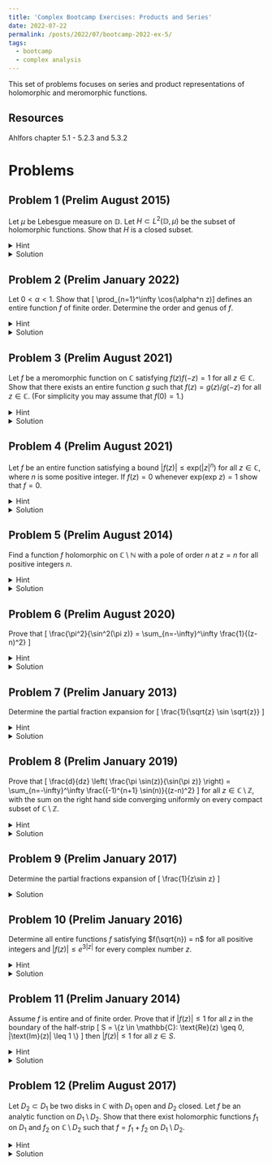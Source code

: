 ```yaml
---
title: 'Complex Bootcamp Exercises: Products and Series'
date: 2022-07-22
permalink: /posts/2022/07/bootcamp-2022-ex-5/
tags:
  - bootcamp
  - complex analysis
---
```


This set of problems focuses on series and product representations of holomorphic and meromorphic functions. 

Resources
------
Ahlfors chapter 5.1 - 5.2.3 and 5.3.2

Problems
======



Problem 1 (Prelim August 2015)
-----
Let $\mu$ be Lebesgue measure on $\mathbb{D}$. Let $H \subset L^2(\mathbb{D},\mu)$ be the subset of holomorphic functions. 
Show that $H$ is a closed subset.
<details>
	<summary>Hint</summary>
	Show that for every compact subset $K \subset \mathbb{D}$ there exists a constant $C_K > 0$ depending only on $K$ such that $$ \sup_{z\in K} |f(z)| \leq C_k \lVert f|_K \rVert_{L^2}.$$
	We can relate the value of $f$ at a point to its integral via the mean value property. 
</details>
<details>
	<summary>Solution</summary>
	Following the hint, let $K\subset\mathbb{D}$ be compact. 
	Then we can select $r > 0$ such that $d(K,\mathbb{D}\setminus K) > r.$ 
	For $z\in \mathbb{K}$ we can then obtain the following bound by the mean value property
	$$ |f(z)|^2 \leq \frac{1}{\pi r^2} \int_{B_z(r)} |f(\xi)|^2 \,d\xi $$
	which gives us $\sup_{z\in K} |f(z)| \leq C_k \lVert f \rVert_{L^2(\mathbb{D})}$. 
	<it>Note that this is weaker than the statement in the hint, since we are taking the $L^2$ norm over all of the disk rather than just on $K$. Nonetheless, this suffices to show closure of $H$. </it>
	<br>
	Now that we have this bound, take a sequence of functions $\{f_n\}_{n=1}^\infty \subset H$ convering in $L^2$ to $f$. 
	Note that from the bound this sequence is Cauchy sequence with respect to the uniform norm, hence they converge uniformly to a continuous function. 
	By uniqueness of limits in $L^2$, it follows that this continuous limit is equal to $f$ almost everywhere so we can take it to be our representative of $f$. 
	Now, we see $\sup_{z\in K}|f_n(z)-f(z)| \to 0$ on all compact sets, so by Weierstrass' theorem we see that $f$ is holomorphic.
</details>

Problem 2 (Prelim January 2022)
------
Let $0 < \alpha < 1$. Show that \[ \prod_{n=1}^\infty \cos(\alpha^n z)\] defines an entire function $f$ of finite order. Determine the order and genus of $f$. 
<details>
	<summary>Hint</summary>
	It may be difficulty to directly compute the order, but recall that Hadamard's theorem states that if $f$ has genus $h$ and order $\lambda$ then $h \leq \lambda \leq h + 1$. 
</details>
<details>
	<summary>Solution</summary>
	To see that this product defines an entire function we will show that it converges uniformly on compact sets. 
	Given a compact set $K\subset \mathbb{C}$ we note that it is bounded in modulus by some $M > 0$. 
	Additionally, uniform convergence of the product is the same as uniform convergence of the logarithm of absolute values, so now we consider 
	$$ \begin{align*}
		\sum_{n=1}^\infty \log|\cos(\alpha^n z)| &= \sum_{n=1}^\infty \log(1 - (1 - |\cos(\alpha^n z)|) ) \\
		&\leq \sum_{n=1}^\infty 1 - |\cos(\alpha^n z)|
	\end{align*} $$
	Note that if we expand the $\cos(\alpha^n z)$ terms as Taylor expansion each summand is then $ \alpha^{2n}|z|^2/2 + O(\alpha^{3n} |z|^4)$ showing that this sum can be termwise bounded by $$ C\sum_{n=1}^\infty |\alpha^{n} z |^2 = M^2 \sum_{n=1}^\infty \alpha^n $$ for $n$ sufficiently large.
	Since $0 < \alpha < 1$ we see that this sum converges, so by the $M$-test the original product converges uniformly on the compact set $K$. 
	<br>
	To determine the genus of this product we note that its roots are the set 
	$$ R = \left\{ \left(\frac{\pi}{2} + \pi k\right) \alpha^{-n} : n \in \mathbb{N}, k\in \mathbb{Z} \right\} $$
	and taking the sum
	$$ \sum_{r\in R} \frac{1}{r^{h+1}} = \sum_{n = 1}^\infty \alpha^{n(h+1)} \sum_{k \in \mathbb{Z}} \frac{1}{\left|\frac{\pi}{2} + \pi k\right|^{h+1} } $$
	we note that the $k$ sum is a $p$ series with $p = h+1$, hence this forces $h \geq 1$, and if this is the case the $n$ series is a multiple of a convergent geometric series as $0 < \alpha < 1$, showing $h = 1$. 
	<br>
	Finally, to compute the order we simply note that $\cos(z)$ is of order $1$ and hence 
	$$ \prod_{n=1}^\infty |\cos(\alpha^n z)| \leq C\prod_{n=1}^\infty e^{\alpha^n |z|} = Ce^{|z| \sum_{n=1}^\infty \alpha^n}$$
	hence the order of our product is $\leq 1$. 
	From here, we note that by Hadamard's theorem $1 = h \leq \lambda \leq 1$ allowing us to arrive at an order of $\lambda = 1$. 
</details>


Problem 3 (Prelim August 2021)
------
Let $f$ be a meromorphic function on $\mathbb{C}$ satisfying $f(z)f(-z) = 1$ for all $z\in \mathbb{C}$. 
Show that there exists an entire function $g$ such that $f(z) = g(z)/g(-z)$ for all $z\in \mathbb{C}$. 
(For simplicity you may assume that $f(0) = 1$.)
<details>
	<summary>Hint</summary>
	Note that we do not necessarily have that $f$ is rational (for instance, we could have $f(z) = e^z$.) 
	However, all meromorphic functions are quotients of two entire functions. Write their canonical products.
</details>
<details>
	<summary>Solution</summary>
	Choosing entire functions $p,q$ such that $f = p/q$ we note by our equality that a zero $f$ at $z$ corresponds to a pole of equal order at $-z$ and vice versa. 
	Hence, if $\{z_i\}_{i=1}^N$ are the roots of $p$ then $\{-z_i\}_{i=1}^N$ are the roots of $q$ ($0 \leq N \leq \infty$.) 
	This gives the canonical products 
	$$ \begin{align*} 
		p(z) &= e^{g_1(z)} \prod_{i=1}^N \left(1-\frac{z}{z_i} \right) e^{p_i(z/z_i)} \\
		q(z) &= e^{g_2(z)} \prod_{i=1}^N \left(1+\frac{z}{z_i} \right) e^{p_i(-z/z_i)} \\
	\end{align*} $$
	where $g_1,g_2$ are entire functions without $0$ in their image. 
	Computing the product in the hypothesis we find 
	$$1 = f(z)f(-z) = \frac{e^{g_1(z)}e^{g_1(-z)}}{e^{g_2(z)}e^{g_2(-z)}} $$
	and taking the complex logarithm we find we must have 
	$$ (g_1(z) + g_1(-z)) - (g_2(z) + g_2(-z)) = 2\pi i n$$ for some $n\in \mathbb{Z}$. 
	from here we can define 
	$$g(z) = e^{[g_1(z) - g_2(z)]/2} \prod_{i=1}^N \left(1-\frac{z}{z_i} \right) e^{p_i(z/z_i)}$$
	and we see that 
	$$ \begin{align*} \frac{g(z)}{g(-z)} &=  e^{[g_1(z) - g_2(z)]/2 - [g_1(-z) - g_2(-z)]/2} \prod_{i=1}^N \left(1-\frac{z}{z_i} \right)\left(1 + \frac{z}{z_i} e^{p_i(z/z_i) + p_i(-z/z_i)}\right) \\
	&= e^{[g_1(z) - g_2(z)]/2 + [g_1(z) - g_2(z)]/2 + \pi i n} \prod_{i=1}^N \left(1-\frac{z}{z_i} \right)\left(1 + \frac{z}{z_i} e^{p_i(z/z_i) + p_i(-z/z_i)}\right) \\
	&= \pm f(z)
	\end{align*} $$
	Finally, we note that since $f(0) = 1$ that $g_1(0) - g_2(0) = 2\pi i k$ for some $k \in \mathbb{Z}$, and it follows immediately that $n = 2k$, and hence $g(z)/g(-z) = +f(z)$ as desired. 

</details>


Problem 4 (Prelim August 2021)
------
Let $f$ be an entire function satisfying a bound $|f(z)| \leq \text{exp}(|z|^n)$ for all $z\in \mathbb{C}$, where $n$ is some positive integer. 
If $f(z) = 0$ whenever $\text{exp}(\text{exp }z) = 1$ show that $f = 0$. 
<details>
	<summary>Hint</summary>
	We have enough information to compute $f$'s order and genus.
</details>
<details>
	<summary>Solution</summary>
	We see that $f$'s order $\lambda \leq n$. 
	Additionally, $\text{exp}(z) = 1$ for all $z = 0 + 2\pi i j$, $j\in \mathbb{Z}$ and the preimages of these over $\text{exp}$ is the set 
	$$ \left\{ \log(2\pi |j|) + \left(\frac{\pi}{2} + 2\pi k\right) i : j,k \in \mathbb{Z}  \right\}$$
	since these are roots of $f$ we see $f$'s genus must be bounded below by the smallest integer $h$ such that 
	$$ \sum_{j,k\in \mathbb{Z}} \frac{1}{\sqrt{\log(2\pi j)^2 + 4 \pi^2 k^2 + \pi^2/4+2\pi^2k}^{h+1}} < \infty $$
	and clearly the $\log$ term can cause some issues with convergence. 
	To focus on this, note that the sum is bounded below by the sum of terms with $k = 0$, $j \geq 2$. 
	Over this interval the above sum behaves similarly to
	$$ \sum_{n=2}^\infty \frac{1}{\log(j)^{h+1}} \geq \int_{2}^\infty \frac{1}{\log(x)^{h+1}} = \int_{\log 2}^\infty \frac{e^u}{u^{h+1}} = \infty $$
	hence the genus of $f$ is not finite. 
	This would contradict Hadamard's theorem if $f$ were non-constant, hence $f \equiv 0$. 
</details>

Problem 5 (Prelim August 2014)
------
Find a function $f$ holomorphic on $\mathbb{C} \setminus \mathbb{N}$ with a pole of order $n$ at $z = n$ for all positive integers $n$. 
<details>
	<summary>Hint</summary>
	Find a canonical product corresponding to the zeros of $1/f$. 
</details>
<details>
	<summary>Solution</summary>
	Calculating the genus of a function with a zero of order $n$ at every positive integer $n$ we find
	$$ \sum_{n=1}^\infty \frac{n}{n^{h+1}} = \sum_{n=1}^\infty \frac{1}{n^h}$$
	and by $p$ test we see it is of genus $2$. 
	The general form of a function of genus 2 is 
	$$ g(z) = Ce^{\alpha z}\prod_{n = 1}^\infty \left(1-\frac{z}{z_i}\right)e^{z/z_i}$$
	and in our case we can let
	$$ g(z) = \prod_{n=1}^\infty \left[\left(1-\frac{z}{n}\right) e^{z/n}\right]^n $$
	be our function with prescribed roots of order $n$ at $n\in \mathbb{N}$. 
	We can then take $f = 1/g$. 
</details>

Problem 6 (Prelim August 2020)
------
Prove that \[ \frac{\pi^2}{\sin^2(\pi z)} = \sum_{n=-\infty}^\infty \frac{1}{(z-n)^2} \]
<details>
	<summary>Hint</summary>
	Apply Mittag-Leffler, try to bound the resulting entire function on a single strip $0 \leq \text{Re}(z) \leq 2\pi$.
</details>
<details>
	<summary>Solution</summary>
	We see that there is a pole of order two at every $z \in \mathbb{Z}$. 
	We will first compute the singular part of the function at $z = 0$. 
	At this point, note that its reciprocal $\sin^2(\pi z)/\pi^2$ has a double root and second derivative 1 at $z = 0$, hence the singular part at $z = 0$ is
	$$ \frac{1}{z^2} $$
	and due to our function being a $1$-periodic function the singular part at $z =n$ must be 
	$$ \frac{1}{(z-n)^2}.$$
	Next note that on any compact subset $K\subset \mathbb{C}\setminus \mathbb{Z}$ we have a uniform bound $|z| < M$. 
	Then for $|n| > M$ we find 
	$$ \frac{1}{|z-n|^2} \leq \frac{1}{(M - |n|)^2}$$
	which converges by $p$-test. 
	The M-test establishes uniform convergence on $K$ and now
	Mittag-Leffler guarantees the existence of an entire function $g$ such that 
	$$ \frac{\pi^2}{\sin^2(\pi z)} = g(z) + \sum_{n=-\infty}^\infty \frac{1}{(z-n)^2}.$$
	Note that both the left hand side and the sum of singular parts is $1$-periodic, hence so is $g$. 
	Taking the limit as $\text{Im }z \to \infty$ we see $\sin^2(\pi z), \sum (z-n)^{-2} \to 0$.
	This establishes that that we can bound $g$ on the sytip $0 \leq \text{Re}(z) \leq 1$ which then by periodicity establishes a bound on all of $\mathbb{C}$. 
	This then forces $g$ to be constant by Liouville's theorem, and since the limits as $z\to \infty$ are both zero we see that $g \equiv 0$. 
</details>


Problem 7 (Prelim January 2013)
------
Determine the partial fraction expansion for \[ \frac{1}{\sqrt{z} \sin \sqrt{z}} \]
<details>
	<summary>Hint</summary>
	While the appearance of the square root makes it seem like you must work with branches, consider the degree of terms in the Taylor series expansion of $w\sin w$. Does it matter which branch is chosen?
</details>
<details>
	<summary>Solution</summary>
	As mentioned in the hint, the map $w\mapsto w\sin w$ has a Taylor expansion of only even powers of $z,$ so we can just imagine the square root halving these powers. 

	<br>

	To begin, let us expand in terms of $w= \sqrt{z}$. 
	At $w = 0$ we have a pole of order $2$ and the second derivative of $(w\sin w)''|_{w = 0} = 1$ so we have singular part 
	$$ \frac{1}{w^2}. $$
	The remaining poles at $w = n \in \pi\mathbb{Z} \setminus \{0\}$ are simple and computing their residue we find the singular part at $w = \pi n$ is
	$$ \begin{align*} \text{res}_{w = \pi n}(f) &= \lim_{w \to \pi n} (w-\pi n) \frac{1}{w\sin w} \\&= \lim_{w\to \pi n} \frac{1}{\sin w + w\cos w} = \frac{(-1)^n}{\pi n} \end{align*}$$ 
	giving us the singular part $$\frac{(-1)^n}{\pi n (w-\pi n)}.$$
	Now finally, note that if we pair the singularities at $w = \pm n \ne 0$ together we find their singular parts sum to 
	$$\frac{(-1)^n}{\pi n (w-\pi n)} + \frac{(-1)^n}{-\pi n (w+\pi n)} = (-1)^n \frac{2}{w^2 - (n\pi)^2}$$
	which allows us to write our Mittag-Leffler expansion without "fudge terms", as the above sum is uniformly convergent on compact sets. 
	Our expansion is now
	$$f(w) = g(w) + \frac{1}{w^2} + \sum_{n=1}^\infty (-1)^n \frac{2}{w^2 - (n\pi)^2}$$
	Where $g$ is entire.
	Letting $\text{Im }w \to \pm \infty$ we see that $g(w) \to 0$ (in fact, we can see that the maximum of $|g|$ in the region $\text{Im } w > r > 0$ is attained at $g(ir)$.)
	Letting $r \to 0$ and noting that $g$ is even so the same is true on the lower half plane we find $|g(w)| \leq |g(0)|$ for all $w\in \mathbb{C}$. 
	By Liouville's theorem we find $g \equiv 0$ and that our expansion is
	$$ \frac{1}{\sqrt{z} \sin \sqrt{z}} = \frac{1}{z} + \sum_{n=1}^\infty (-1)^n \frac{2}{z - (n\pi)^2}. $$

</details>


Problem 8 (Prelim January 2019)
------
Prove that \[ \frac{d}{dz} \left( \frac{\pi \sin(z)}{\sin(\pi z)} \right) = \sum_{n=-\infty}^\infty \frac{(-1)^{n+1} \sin(n)}{(z-n)^2} \]
for all $z\in \mathbb{C}\setminus \mathbb{Z}$, with the sum on the right hand side converging uniformly on every compact subset of $\mathbb{C}\setminus \mathbb{Z}$. 
<details>
	<summary>Hint</summary>
	Apply Mittag-Leffler before differentiating. For the resulting entire function consider its behavior as $\text{Im}(z) \to \pm \infty$. 
</details>
<details>
	<summary>Solution</summary>
	We see that there is a simple pole at every $z \in \mathbb{Z} \setminus \{0\}$ and a removable singularity at $z = 0$. 
	At $z = n\in \mathbb{Z}\setminus \{0\}$ we calculate the residue as
	$$\text{res}_{z = n}(f) = \lim_{z\to n} (z-n)\frac{\pi \sin(z)}{\sin(\pi z)} = \frac{\pi \sin(n)}{\pi \cos(\pi n)} = (-1)^n \sin(n). $$
	Next, we note that 
	$$ \sum_{n=-\infty}^\infty (-1)^n \left(\frac{\sin(n)}{z-n} + \frac{\sin(n)}{n}\right) =  \sum_{n=-\infty}^\infty (-1)^n \frac{z\sin(n)}{n(z-n)}$$
	which can be bounded by $\sum 1/n^2$ on compact sets. 
	Hence by Mittag-Leffler there is an entire function $g$ such that 
	$$ \frac{\pi \sin(z)}{\sin(\pi z)} = g(z) + \sum_{n=-\infty}^\infty (-1)^n \left(\frac{\sin(n)}{z-n} + \frac{\sin(n)}{n}\right). $$
	Now we note that $g$ has the property that $g(z) \to 0$ as $\text{Im }z \to \pm \infty$. 
	Since $g$ is bounded away from the real line it is constant, and as a result $g' \equiv 0$.
	Differentiating the expansion of $f$ then yields the desired series. 
</details>


Problem 9 (Prelim January 2017)
------
Determine the partial fractions expansion of \[ \frac{1}{z\sin z} \]
<details>
	<summary>Solution</summary>
	As shown in problem 7,
	$$\frac{1}{z\sin z} = \frac{1}{z^2} + \sum_{n=1}^\infty (-1)^n \frac{2}{z^2 - (n\pi)^2}$$
</details>

Problem 10 (Prelim January 2016)
------
Determine all entire functions $f$ satisfying $f(\sqrt{n}) = n$ for all positive integers and $|f(z)| \leq e^{3|z|}$ for every complex number $z$. 
<details>
	<summary>Hint</summary>
	From our problem statement we can find the order of $z\mapsto f(z) - z^2$. 
</details>
<details>
	<summary>Solution</summary>
	Clearly $|f(z) - z^2| \leq Ce^{3|z|}$ for some $C > 1$ hence $f(z) - z^2$ is of order $1$. 
	The solutions of $f(z) = z^2$ includes $\sqrt{n}$ for all $n \in \mathbb{N}$, hence the genus is bounded below by the smallest integer $h$ such that the series
	$$ \sum_{n = 1}^\infty \frac{1}{\sqrt{n}^{h+1}} $$
	converges. 
	By the $p$-test we must have $(h+1)/2 > 1$ hence $h = 2$ is the smallest integer giving convergence. 
	It follows that $f(z) -z^2 \equiv 0$, for if not we will have $\lambda < h$ violating Hadamard's theorem. 
</details>

Problem 11 (Prelim January 2014)
------
Assume $f$ is entire and of finite order. Prove that if $|f(z)| \leq 1$ for all $z$ in the boundary of the half-strip \[ S = \\{z \in \mathbb{C}: \text{Re}(z) \geq 0, |\text{Im}(z)| \leq 1 \\} \] then $|f(z)| \leq 1$ for all $z\in S$. 
<details>
	<summary>Hint</summary>
	Consider the collection on functions $f(z)e^{-\epsilon z^n}$ for an appropriate choice of $n$ and $\epsilon > 0$. 
</details>
<details>
	<summary>Solution</summary>
	$f$ being of order $\lambda$ implies that for all $\alpha > \lambda$ we have $f(z) \leq C e^{|z|^\alpha}$ for some $C>0$ and suitably large $z$. 
	Choose $n$ to be the smallest integer greater than $\lambda$. 
	Then  for every $\epsilon > 0$ we see for sufficiently large $z$ that $$|f(z) e^{-\epsilon z^{n+1}}| \leq Ce^{|z|^n} e^{-\epsilon \text{Re} z^{n+1}}$$
	Writing $z^{n+1} = |z|^{n+1}e^{i(n+1)\theta}$ we observe that elements of $S$ with higher real part have the possible values for $\theta$ converge to $0$, hence for large enough $z$ will find $\text{Re} z^{n+1} > |z|^{n+1}/2$. 
	Since our upper bound $Ce^{|z|^n - \epsilon |z|^{n+1}/2} \to 0$ as $|z| \to \infty$ we can select $L$ such that this bound $\leq 1$ for all $\text{Re}(z) \geq L$.
	Then in the regions $\{z\in S: \text{Re}(z) \leq L'\}$ where $L' \geq L$ we can apply the maximum modulus principle to bound $|f| \leq 1$ in the set. 
	Since we can pick any $L' \geq L$ this bound holds on the entire set $S$.
	<br>
	Finally, given a compact set $K \subset S$ we will find $|z| \leq M$ for some $M > 0$. 
	Now by the triangle inequality, $$\sup_{z\in K} |f(z)e^{-\epsilon z^{n+1}} - f(z)| \leq \sup_{z\in K} |f(z)| (e^{\epsilon M^{n+1}} -1) \to 0$$ as $\epsilon \to 0$. 
	Since we converge uniformly on compact sets and every function $f(z)e^{-\epsilon z^{n+1}}$ is uniformly bounded by $1$ it follows that $f$ has this bound as well. 
</details>

Problem 12 (Prelim August 2017)
------
Let $D_2 \subset D_1$ be two disks in $\mathbb{C}$ with $D_1$ open and $D_2$ closed. Let $f$ be an analytic function on $D_1\setminus D_2$. Show that there exist holomorphic functions $f_1$ on $D_1$ and $f_2$ on $\mathbb{C} \setminus D_2$ such that $f = f_1 + f_2$ on $D_1\setminus D_2$. 
<details>
	<summary>Hint</summary>
	Consider the integral formula over an appropriate region to construct the $f_i$. <br> As an aside, this construction for disks with the same center is used to find Laurent series where the positive powers arise for $f_1$ and negative powers from $f_2$. 
</details>
<details>
	<summary>Solution</summary>
	Choose circular contours $C_1,C_2$ where $C_1 \subset D_1$ is a slightly smaller concentric circle to the boundary of $D_1$ while $C_2$ is a slightly larger concentric circle to $D_2$. We will also give $C_1$ and $C_2$ circles positive and negative orientation, respectively. <br>
	<img src="/assets/complex-ex-5/p12_contour.png" class="center" alt="A contour connecting two circles, one contained within the other."><br>
	We see that the interior of the path formed by their disjoint union is contained in $D_1\setminus D_2$ hence we can apply the integral formula
	$$ f(z) = \int_{C_1} \frac{f(\xi)}{\xi - z}\,d\xi + \int_{C^2} \frac{f(\xi)}{\xi - z}\,dx =: f_1(z)+f_2(z). $$
	The functions $f_i$ are holomorphic by the general theory set out in Ahlfors 4.2.
	Outlining for $f_1$, we can show $f_1$ is continuous and then directly compute the derivative via difference quotient
	$$ \begin{align*} f_1'(z) &= \lim_{z'\to z} \frac{f_1(z) - f_1(z')}{z-z'} \\
		&= \lim_{z'\to z} \frac{1}{z-z'}\int_{C_1} \frac{(z-z')f(\xi)}{(\xi-z)(\xi-z')} = \int_{C_1} \frac{f(\xi)}{(\xi-z)^2}\,d\xi \end{align*}$$
	As a final note, while the sets $C_i$ do not enclose the entire regions $D_i$ we can select $C_i$ closer and closer to $\partial D_i$ and extend the $f_i$ by analytic continuation. 
</details>
